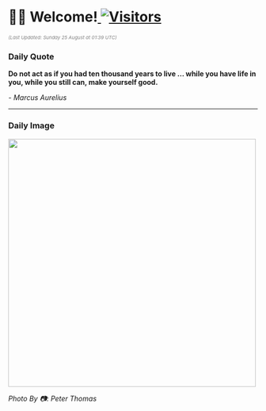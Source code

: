 <h1>👋🏽 Welcome!<a href="https://github.com/OmitNomis/"> <img src="https://visitor-badge.laobi.icu/badge?page_id=OmitNomis" alt="Visitors"></a></h1>

<i><p style="font-size: 0.6rem; color:gray">(Last Updated: Sunday 25 August at 01:39 UTC)</p></i>

<h3> Daily Quote </h3>
<b><p>Do not act as if you had ten thousand years to live ... while you have life in you, while you still can, make yourself good.</p></b>
<i><caption style="font-size: 0.8rem; color:gray;">- Marcus Aurelius</caption></i>


<hr>

<h3>Daily Image</h3>
<a href="https://images.unsplash.com/photo-1722648403997-d2ef58cb4052?crop=entropy&cs=srgb&fm=jpg&ixid=M3w2MjM3MzF8MHwxfHJhbmRvbXx8fHx8fHx8fDE3MjQ1NDk5NTJ8&ixlib=rb-4.0.3&q=85" target="_blank"><img style="height:500px;" src=https://images.unsplash.com/photo-1722648403997-d2ef58cb4052?crop=entropy&cs=srgb&fm=jpg&ixid=M3w2MjM3MzF8MHwxfHJhbmRvbXx8fHx8fHx8fDE3MjQ1NDk5NTJ8&ixlib=rb-4.0.3&q=85"/></a>

<i><caption style="font-size: 0.8rem; color:gray;"> Photo By 📷: Peter Thomas</caption></i>
